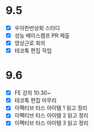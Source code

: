 # 9.5

- [x] 우아한반상회 스터디
- [x] 성능 베이스캠프 PR 제출
- [x] 영상근로 회의
- [x] 테코톡 편집 작업

# 9.6

- [x] FE 강의 10:30~
- [x] 테코톡 편집 마무리
- [x] 이펙티브 타스 아이템 1 읽고 정리
- [x] 이펙티브 타스 아이템 2 읽고 정리
- [x] 이펙티브 타스 아이템 3 읽고 정리
